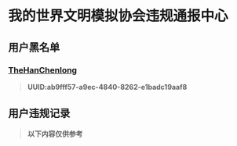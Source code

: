 # 我的世界文明模拟协会违规通报中心
## 用户黑名单
### [TheHanChenlong](/ban/ab9fff57-a9ec-4840-8262-e1badc19aaf8.md)
>**UUID:ab9fff57-a9ec-4840-8262-e1badc19aaf8**
## 用户违规记录
>**以下内容仅供参考**
